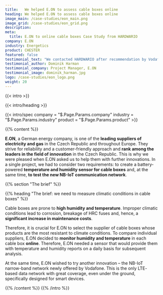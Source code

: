 ```yaml
---
title:   We helped E.ON to assess cable boxes online
heading: We helped E.ON to assess cable boxes online
image_main: /case-studies/eon_main.png
image_grid: /case-studies/eon_grid.png
description:
meta:
  title: E.ON to online cable boxes Case Study from HARDWARIO
company: E.ON
industry: Energetics
product: CHESTER
featured: false
testimonial_text: "We contacted HARDWARIO after recommendation by Vodafone to test NB-IoT, the Internet of Things network. In a short time, wedesignedasolution for monitoring the climatic conditions in cablecabinetsand within 2 months we had our device in hand. We look forward to further projects."
testimonial_author: Dominik Harman
testimonial_company: Project Manager, E.ON
testimonial_image: dominik_harman.jpg
logo: /case-studies/eon_logo.png
weight: 20
---
```


{{< intro >}}

{{< intro/heading >}}

{{< intro/spec company = "$.Page.Params.company" industry = "$.Page.Params.industry" product = "$.Page.Params.product" >}}

{{% content %}}

**E.ON**, a German energy company, is one of the **leading suppliers of electricity and gas** in the Czech Republic and throughout Europe. They strive for reliability and a customer-friendly approach and **rank among the leaders in the field of innovation** in the Czech Republic. This is why we were pleased when E.ON asked us to help them with further innovations. In a single project, we had to consider two requirements: to create a battery-powered **temperature and humidity sensor for cable boxes** and, at the same time, **to test the new NB-IoT communication network**.

{{% section "The brief" %}}

{{% heading "The brief: we need to measure climatic conditions in cable boxes" %}}

Cable boxes are prone to **high humidity and temperature**. Improper climatic conditions lead to corrosion, breakage of HRC fuses and, hence, a **significant increase in maintenance costs**.

Therefore, it is crucial for E.ON to select the supplier of cable boxes whose products are the most resistant to climate conditions. To compare individual suppliers, E.ON decided to **monitor humidity and temperature** in each cable box **online**. Therefore, E.ON needed a sensor that would provide them with temperature and humidity reports on
a daily basis for subsequent analysis.

At the same time, E.ON wished to try another innovation – the NB-IoT narrow-band network newly offered by Vodafone. This is the only LTE- based data network with great coverage, even under the ground, specifically designed for smart devices.

{{% /content %}}
{{% /intro %}}
